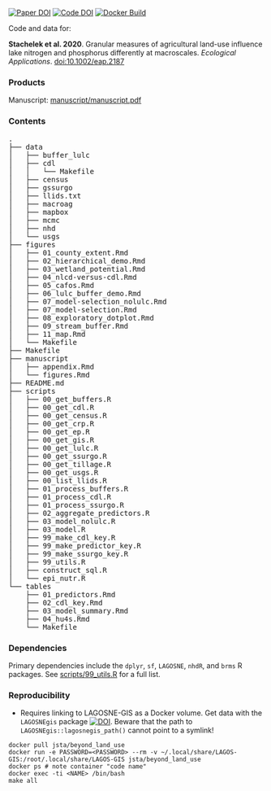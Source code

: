 [![Paper DOI](https://img.shields.io/badge/Paper-10.1002/eap.2187-blue.svg)](https://doi.org/10.1002/eap.2187) [![Code DOI](https://zenodo.org/badge/DOI/10.5281/zenodo.3754916.svg)](https://doi.org/10.5281/zenodo.3754916) [![Docker Build](https://img.shields.io/badge/Docker%20Image-jsta/beyond_land_use-green.svg)](https://cloud.docker.com/repository/docker/jsta/beyond_land_use)

Code and data
for:

**Stachelek et al. 2020**. Granular measures of agricultural land-use influence lake nitrogen and phosphorus differently at macroscales. _Ecological Applications_. [doi:10.1002/eap.2187](https://doi.org/10.1002/eap.2187)

### Products

Manuscript: [manuscript/manuscript.pdf](manuscript/manuscript.pdf)

### Contents

<!--- tree -I '*.pdf|NLCD|*.png|*.tex|*.tif*|RAW|*.html|*.Rproj|EXTRACTIONS|backup*|old|*.jpg|*.csv|*.gpkg|*.js|cafos|fe|re|reilly*|rosm.cache|*.rds|*.xls|*.xlsx|re_40|*.sql|fe_nolulc|example*|temp.py|diagram|cdlTools.*|USGS.R|rnassqs.R|riparian_lulc.R|explore_lagos_ag.R' -->

<pre>
.
├── data
│   ├── buffer_lulc
│   ├── cdl
│   │   └── Makefile
│   ├── census
│   ├── gssurgo
│   ├── llids.txt
│   ├── macroag
│   ├── mapbox
│   ├── mcmc
│   ├── nhd
│   └── usgs
├── figures
│   ├── 01_county_extent.Rmd
│   ├── 02_hierarchical_demo.Rmd
│   ├── 03_wetland_potential.Rmd
│   ├── 04_nlcd-versus-cdl.Rmd
│   ├── 05_cafos.Rmd
│   ├── 06_lulc_buffer_demo.Rmd
│   ├── 07_model-selection_nolulc.Rmd
│   ├── 07_model-selection.Rmd
│   ├── 08_exploratory_dotplot.Rmd
│   ├── 09_stream_buffer.Rmd
│   ├── 11_map.Rmd
│   └── Makefile
├── Makefile
├── manuscript
│   ├── appendix.Rmd
│   └── figures.Rmd
├── README.md
├── scripts
│   ├── 00_get_buffers.R
│   ├── 00_get_cdl.R
│   ├── 00_get_census.R
│   ├── 00_get_crp.R
│   ├── 00_get_ep.R
│   ├── 00_get_gis.R
│   ├── 00_get_lulc.R
│   ├── 00_get_ssurgo.R
│   ├── 00_get_tillage.R
│   ├── 00_get_usgs.R
│   ├── 00_list_llids.R
│   ├── 01_process_buffers.R
│   ├── 01_process_cdl.R
│   ├── 01_process_ssurgo.R
│   ├── 02_aggregate_predictors.R
│   ├── 03_model_nolulc.R
│   ├── 03_model.R
│   ├── 99_make_cdl_key.R
│   ├── 99_make_predictor_key.R
│   ├── 99_make_ssurgo_key.R
│   ├── 99_utils.R
│   ├── construct_sql.R
│   └── epi_nutr.R
└── tables
    ├── 01_predictors.Rmd
    ├── 02_cdl_key.Rmd
    ├── 03_model_summary.Rmd
    ├── 04_hu4s.Rmd
    └── Makefile
</pre>

### Dependencies

Primary dependencies include the `dplyr`, `sf`, `LAGOSNE`, `nhdR`, and `brms` R packages. See [scripts/99_utils.R](scripts/99_utils.R) for a full list.

### Reproducibility

  * Requires linking to LAGOSNE-GIS as a Docker volume. Get data with the `LAGOSNEgis` package [![DOI](https://zenodo.org/badge/106293356.svg)](https://zenodo.org/badge/latestdoi/106293356). Beware that the path to `LAGOSNEgis::lagosnegis_path()` cannot point to a symlink!

```
docker pull jsta/beyond_land_use
docker run -e PASSWORD=<PASSWORD> --rm -v ~/.local/share/LAGOS-GIS:/root/.local/share/LAGOS-GIS jsta/beyond_land_use
docker ps # note container "code name"
docker exec -ti <NAME> /bin/bash
make all
```
